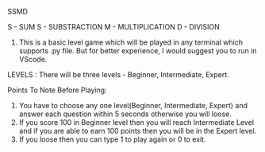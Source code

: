 SSMD 

S - SUM
S - SUBSTRACTION
M - MULTIPLICATION
D - DIVISION

1. This is a basic level game which will be played in any terminal which supports .py file. But for better experience, I would suggest you to run in VScode.

LEVELS : There will be three levels - Beginner, Intermediate, Expert.

Points To Note Before Playing:

1. You have to choose any one level(Beginner, Intermediate, Expert) and answer each question within 5 seconds otherwise you will loose.
2. If you score 100 in Beginner level then you will reach Intermediate Level and if you are able to earn 100 points then you will be in the Expert level.
3. If you loose then you can type 1 to play again or 0 to exit.
